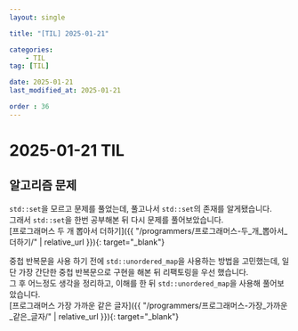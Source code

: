 ```yaml
---
layout: single

title: "[TIL] 2025-01-21"

categories:
    - TIL
tag: [TIL]

date: 2025-01-21
last_modified_at: 2025-01-21

order : 36
---
```


# 2025-01-21 TIL

## 알고리즘 문제

`std::set`을 모르고 문제를 풀었는데, 풀고나서 `std::set`의 존재를 알게됐습니다.  
그래서 `std::set`을 한번 공부해본 뒤 다시 문제를 풀어보았습니다.  
[프로그래머스 두 개 뽑아서 더하기]({{ "/programmers/프로그래머스-두_개_뽑아서_더하기/" | relative_url }}){: target="_blank"}

중첩 반복문을 사용 하기 전에 `std::unordered_map`을 사용하는 방법을 고민했는데, 일단 가장 간단한 중첩 반복문으로 구현을 해본 뒤 리팩토링을 우선 했습니다.  
그 후 어느정도 생각을 정리하고, 이해를 한 뒤 `std::unordered_map`을 사용해 풀어보았습니다.  
[프로그래머스 가장 가까운 같은 글자]({{ "/programmers/프로그래머스-가장_가까운_같은_글자/" | relative_url }}){: target="_blank"}